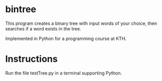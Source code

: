# bintree
This program creates a binary tree with input words of your choice, then searches if a word exists in the tree.

Implemented in Python for a programming course at KTH.

# Instructions

Run the file testTree.py in a terminal supporting Python.
